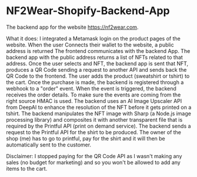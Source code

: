 # NF2Wear-Shopify-Backend-App
The backend app for the website https://nf2wear.com.

What it does:
I integrated a Metamask login on the product pages of the website.
When the user Connects their wallet to the website, a public address is returned
The frontend communicates with the backend App.
The backend app with the public address returns a list of NFTs related to that address.
Once the user selects and NFT, the backend app is sent that NFT, produces a QR Code sending a request to another API and sends back the QR Code to the frontend.
The user adds the product (sweatshirt or tshirt) to the cart.
Once the purchase is made, the backend is registered through a webhook to a "order" event. When the event is triggered, the backend receives the order details.
To make sure the events are coming from the right source HMAC is used.
The backend uses an AI Image Upscaler API from DeepAI to enhance the resolution of the NFT before it gets printed on a tshirt.
The backend manipulates the NFT image with Sharp (a Node.js image processing library) and composites it with another transparent file that is required by the Printful API (print on demand service).
The backend sends a request to the Printful API for the shirt to be produced.
The owner of the shop (me) has to go to printful, pay for the shirt and it will then be automatically sent to the customer.

Disclaimer: I stopped paying for the QR Code API as I wasn't making any sales (no budget for marketing) and so you won't be allowed to add any items to the cart.
